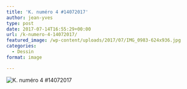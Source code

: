 ```yaml
---
title: 'K. numéro 4 #14072017'
author: jean-yves
type: post
date: 2017-07-14T16:55:29+00:00
url: /k-numero-4-14072017/
featured_image: /wp-content/uploads/2017/07/IMG_0983-624x936.jpg
categories:
  - Dessin
format: image

---
```

![K. numéro 4 #14072017](./IMG_0983.jpg)